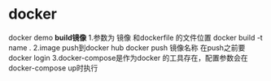 # docker
docker demo
**build镜像**
1.参数为 镜像 和dockerfile 的文件位置
docker build -t name .
2.image push到docker hub
docker push 镜像名称  在push之前要docker login
3.docker-compose是作为docker 的工具存在，配置参数会在docker-compose up时执行


